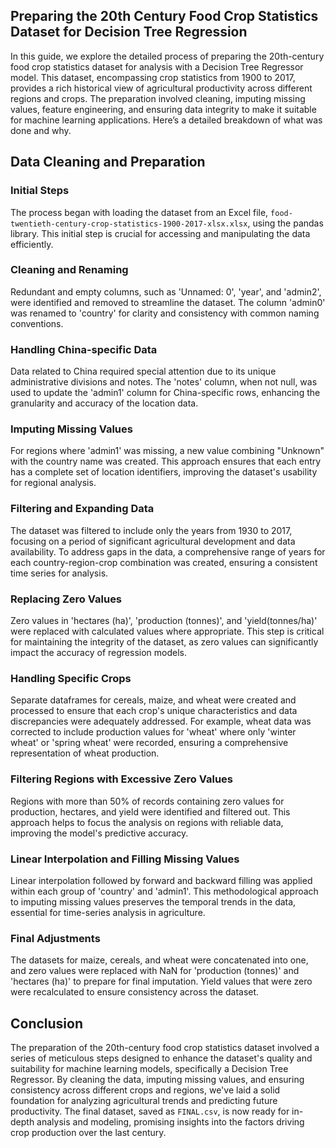## Preparing the 20th Century Food Crop Statistics Dataset for Decision Tree Regression

In this guide, we explore the detailed process of preparing the 20th-century food crop statistics dataset for analysis with a Decision Tree Regressor model. This dataset, encompassing crop statistics from 1900 to 2017, provides a rich historical view of agricultural productivity across different regions and crops. The preparation involved cleaning, imputing missing values, feature engineering, and ensuring data integrity to make it suitable for machine learning applications. Here’s a detailed breakdown of what was done and why.

## Data Cleaning and Preparation

### Initial Steps

The process began with loading the dataset from an Excel file, `food-twentieth-century-crop-statistics-1900-2017-xlsx.xlsx`, using the pandas library. This initial step is crucial for accessing and manipulating the data efficiently.

### Cleaning and Renaming

Redundant and empty columns, such as 'Unnamed: 0', 'year', and 'admin2', were identified and removed to streamline the dataset. The column 'admin0' was renamed to 'country' for clarity and consistency with common naming conventions.

### Handling China-specific Data

Data related to China required special attention due to its unique administrative divisions and notes. The 'notes' column, when not null, was used to update the 'admin1' column for China-specific rows, enhancing the granularity and accuracy of the location data.

### Imputing Missing Values

For regions where 'admin1' was missing, a new value combining "Unknown" with the country name was created. This approach ensures that each entry has a complete set of location identifiers, improving the dataset's usability for regional analysis.

### Filtering and Expanding Data

The dataset was filtered to include only the years from 1930 to 2017, focusing on a period of significant agricultural development and data availability. To address gaps in the data, a comprehensive range of years for each country-region-crop combination was created, ensuring a consistent time series for analysis.

### Replacing Zero Values

Zero values in 'hectares (ha)', 'production (tonnes)', and 'yield(tonnes/ha)' were replaced with calculated values where appropriate. This step is critical for maintaining the integrity of the dataset, as zero values can significantly impact the accuracy of regression models.

### Handling Specific Crops

Separate dataframes for cereals, maize, and wheat were created and processed to ensure that each crop's unique characteristics and data discrepancies were adequately addressed. For example, wheat data was corrected to include production values for 'wheat' where only 'winter wheat' or 'spring wheat' were recorded, ensuring a comprehensive representation of wheat production.

### Filtering Regions with Excessive Zero Values

Regions with more than 50% of records containing zero values for production, hectares, and yield were identified and filtered out. This approach helps to focus the analysis on regions with reliable data, improving the model's predictive accuracy.

### Linear Interpolation and Filling Missing Values

Linear interpolation followed by forward and backward filling was applied within each group of 'country' and 'admin1'. This methodological approach to imputing missing values preserves the temporal trends in the data, essential for time-series analysis in agriculture.

### Final Adjustments

The datasets for maize, cereals, and wheat were concatenated into one, and zero values were replaced with NaN for 'production (tonnes)' and 'hectares (ha)' to prepare for final imputation. Yield values that were zero were recalculated to ensure consistency across the dataset.

## Conclusion

The preparation of the 20th-century food crop statistics dataset involved a series of meticulous steps designed to enhance the dataset's quality and suitability for machine learning models, specifically a Decision Tree Regressor. By cleaning the data, imputing missing values, and ensuring consistency across different crops and regions, we've laid a solid foundation for analyzing agricultural trends and predicting future productivity. The final dataset, saved as `FINAL.csv`, is now ready for in-depth analysis and modeling, promising insights into the factors driving crop production over the last century.
